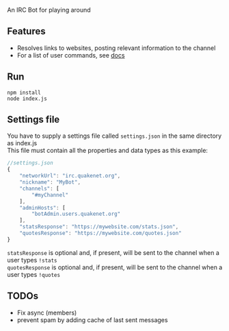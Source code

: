 An IRC Bot for playing around

## Features
* Resolves links to websites, posting relevant information to the channel
* For a list of user commands, see [docs](docs/)

## Run
```
npm install
node index.js
```
## Settings file
You have to supply a settings file called `settings.json` in the same directory as index.js  
This file must contain all the properties and data types as this example:

```javascript
//settings.json
{
    "networkUrl": "irc.quakenet.org",
    "nickname": "MyBot",
    "channels": [
        "#myChannel"
    ],
    "adminHosts": [
        "botAdmin.users.quakenet.org"
    ],
    "statsResponse": "https://mywebsite.com/stats.json",
    "quotesResponse": "https://mywebsite.com/quotes.json"
}
```
`statsResponse` is optional and, if present, will be sent to the channel when a user types `!stats`  
`quotesResponse` is optional and, if present, will be sent to the channel when a user types `!quotes`

## TODOs
* Fix async (members)
* prevent spam by adding cache of last sent messages